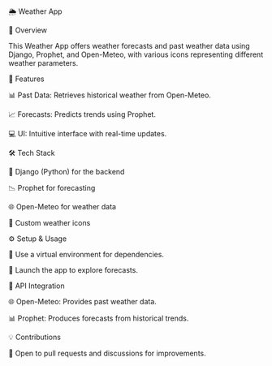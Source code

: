 🌦️ Weather App

📝 Overview

This Weather App offers weather forecasts and past weather data using Django, Prophet, and Open-Meteo, with various icons representing different weather parameters.

🌟 Features

📊 Past Data: Retrieves historical weather from Open-Meteo.

📈 Forecasts: Predicts trends using Prophet.

💻 UI: Intuitive interface with real-time updates.

🛠️ Tech Stack

🐍 Django (Python) for the backend

📉 Prophet for forecasting

🌐 Open-Meteo for weather data

🎨 Custom weather icons

⚙️ Setup & Usage

🐍 Use a virtual environment for dependencies.

🚀 Launch the app to explore forecasts.

🧩 API Integration

🌐 Open-Meteo: Provides past weather data.

📊 Prophet: Produces forecasts from historical trends.

💡 Contributions

💬 Open to pull requests and discussions for improvements.

